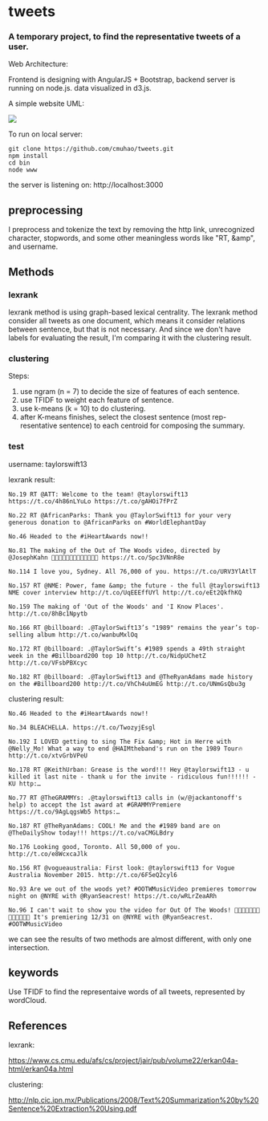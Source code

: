 # tweets

### A temporary project, to find the representative tweets of a user.

Web Architecture:

Frontend is designing with AngularJS + Bootstrap, backend server is running on node.js. data visualized in d3.js.

A simple website UML:

<img src="https://github.com/cmuhao/tweets/blob/master/webUML.jpg" align="center"></img>


To run on local server:

```
git clone https://github.com/cmuhao/tweets.git
npm install
cd bin
node www
```

the server is listening on: http://localhost:3000

## preprocessing
I preprocess and tokenize the text by removing the http link, unrecognized character, stopwords, and some other meaningless words like "RT, &amp", and
username.

## Methods
### lexrank
lexrank method is using graph-based lexical centrality. The lexrank method consider all tweets as one document,
which means it consider relations between sentence, but that is not necessary. And since we don't have labels for
evaluating the result, I'm comparing it with the clustering result.

### clustering
Steps:

1. use ngram (n = 7) to decide the size of features of each sentence.
2. use TFIDF to weight each feature of sentence.
3. use k-means (k = 10) to do clustering.
4. after K-means finishes, select the closest sentence (most rep-
resentative sentence) to each centroid for composing the summary.

### test
username: taylorswift13

lexrank result:
```
No.19 RT @ATT: Welcome to the team! @taylorswift13 https://t.co/4h86nLYuLo https://t.co/gAHOi7fPrZ

No.22 RT @AfricanParks: Thank you @TaylorSwift13 for your very generous donation to @AfricanParks on #WorldElephantDay

No.46 Headed to the #iHeartAwards now!!

No.81 The making of the Out of The Woods video, directed by @JosephKahn 🌲🌲🌲🌲🌲🌲🌲🌲🌲🌲🌲🌲🌲 https://t.co/Spc3VNnR8e

No.114 I love you, Sydney. All 76,000 of you. https://t.co/URV3YlAtlT

No.157 RT @NME: Power, fame &amp; the future - the full @taylorswift13 NME cover interview http://t.co/UqEEEffUYl http://t.co/eEt2QkfhKQ

No.159 The making of 'Out of the Woods' and 'I Know Places'. http://t.co/8hBc1Npytb

No.166 RT @billboard: .@TaylorSwift13’s "1989" remains the year’s top-selling album http://t.co/wanbuMxlOq

No.172 RT @billboard: .@TaylorSwift’s #1989 spends a 49th straight week in the #Billboard200 top 10 http://t.co/NidpUChetZ http://t.co/VFsbPBXcyc

No.182 RT @billboard: .@TaylorSwift13 and @TheRyanAdams made history on the #Billboard200 http://t.co/VhCh4uUmEG http://t.co/UNmGsQbu3g
```

clustering result:
```
No.46 Headed to the #iHeartAwards now!!

No.34 BLEACHELLA. https://t.co/TwozyjEsgl

No.192 I LOVED getting to sing The Fix &amp; Hot in Herre with @Nelly_Mo! What a way to end @HAIMtheband's run on the 1989 Tour🔥 http://t.co/xtvGrbVPeU

No.178 RT @KeithUrban: Grease is the word!!! Hey @taylorswift13 - u killed it last nite - thank u for the invite - ridiculous fun!!!!!! - KU http:…

No.77 RT @TheGRAMMYs: .@taylorswift13 calls in (w/@jackantonoff's help) to accept the 1st award at #GRAMMYPremiere https://t.co/9AgLqgsWb5 https:…

No.187 RT @TheRyanAdams: COOL! Me and the #1989 band are on @TheDailyShow today!!! https://t.co/vaCMGLBdry

No.176 Looking good, Toronto. All 50,000 of you. http://t.co/e8WcxcaJlk

No.156 RT @vogueaustralia: First look: @taylorswift13 for Vogue Australia November 2015. http://t.co/6F5eQ2cyl6

No.93 Are we out of the woods yet? #OOTWMusicVideo premieres tomorrow night on @NYRE with @RyanSeacrest! https://t.co/wRLrZeaARh

No.96 I can't wait to show you the video for Out Of The Woods! 🌲🌲🌲🌲🌲🌲🌲🌲🌲🌲🌲🌲🌲 It's premiering 12/31 on @NYRE with @RyanSeacrest. #OOTWMusicVideo
```

we can see the results of two methods are almost different, with only one intersection.

## keywords
Use TFIDF to find the representaive words of all tweets, represented by wordCloud.


## References

lexrank:

https://www.cs.cmu.edu/afs/cs/project/jair/pub/volume22/erkan04a-html/erkan04a.html

clustering: 

http://nlp.cic.ipn.mx/Publications/2008/Text%20Summarization%20by%20Sentence%20Extraction%20Using.pdf
